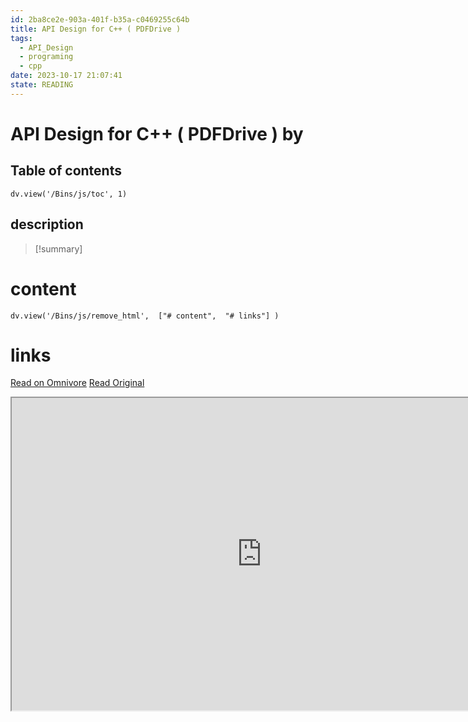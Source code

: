 ```yaml
---
id: 2ba8ce2e-903a-401f-b35a-c0469255c64b
title: API Design for C++ ( PDFDrive )
tags:
  - API_Design
  - programing
  - cpp
date: 2023-10-17 21:07:41
state: READING
---
```


# API Design for C++ ( PDFDrive ) by 
## Table of contents
```dataviewjs 
dv.view('/Bins/js/toc', 1) 
```


## description
>[!summary] 
> 


# content
```dataviewjs 
dv.view('/Bins/js/remove_html',  ["# content",  "# links"] ) 
```




# links
[Read on Omnivore](https://omnivore.app/me/u-10767476-6-d-18-11-ee-b-363-f-76-d-86-f-06609-api-designfor-cp-18b3ed27525)
[Read Original](https://storage.googleapis.com/omnivore/u%2F10767476-6d18-11ee-b363-f76d86f06609%2FAPIDesignforCPDFDrive.pdf)

<iframe src="https://storage.googleapis.com/omnivore/u%2F10767476-6d18-11ee-b363-f76d86f06609%2FAPIDesignforCPDFDrive.pdf"  width="800" height="500"></iframe>
